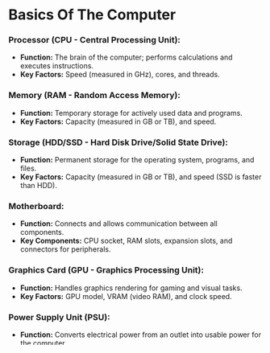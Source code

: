 # Basics Of The Computer
### **Processor (CPU - Central Processing Unit):**
   - **Function:** The brain of the computer; performs calculations and executes instructions.
   - **Key Factors:** Speed (measured in GHz), cores, and threads.

### **Memory (RAM - Random Access Memory):**
   - **Function:** Temporary storage for actively used data and programs.
   - **Key Factors:** Capacity (measured in GB or TB), and speed.

### **Storage (HDD/SSD - Hard Disk Drive/Solid State Drive):**
   - **Function:** Permanent storage for the operating system, programs, and files.
   - **Key Factors:** Capacity (measured in GB or TB), and speed (SSD is faster than HDD).

### **Motherboard:**
   - **Function:** Connects and allows communication between all components.
   - **Key Components:** CPU socket, RAM slots, expansion slots, and connectors for peripherals.

### **Graphics Card (GPU - Graphics Processing Unit):**
   - **Function:** Handles graphics rendering for gaming and visual tasks.
   - **Key Factors:** GPU model, VRAM (video RAM), and clock speed.

### **Power Supply Unit (PSU):**
   - **Function:** Converts electrical power from an outlet into usable power for the computer.
   - **Key Factors:** Wattage, efficiency, and modular vs. non-modular design.

### **Cooling System:**
   - **Function:** Keeps components, especially the CPU and GPU, cool to prevent overheating.
   - **Key Components:** Fans, heat sinks, and sometimes liquid cooling systems.

### **Case:**
   - **Function:** Encloses and protects all internal components.
   - **Key Features:** Size, airflow, cable management, and aesthetics.

### **Input Devices:**
   - **Function:** Allow user interaction with the computer.
   - **Examples:** Keyboard, mouse, and other peripherals.

### **Output Devices:**
  - **Function:** Display or output information from the computer.
  - **Examples:** Monitor, speakers, and printer.

### **Networking Components:**
- **Function:** Enable communication with other devices and the internet.
- **Examples:** Ethernet card, Wi-Fi adapter.

## Cool Useful Tools & Mods:
* 3D Printed Airflow Mod
* GPU Stands

## League Of Legends (Budget Friendly)
Intergrated Graphics (No Graphics Card)

## Valorant (Budget Friendly)
Intergrated Graphics (No Graphics Card)

## Overwatch (Moderatly Budget Friendly)

## Fortnite ()

## Cyberpunk

## Test Your PC Prts
* [Test Your PCs Memory](https://www.memtest.org/)
* 

# Tips & Tricks 

### Buying Off Marketplaces
> Remember, to save more on PC parts, look through, Cregs List, Kijiji, Ebay, Facebook Marketplace, and other online markets to find cheaper used parts. All the parts down below are chosen to work specifically with the chosen motherboard. If you are buying a pre-built PC Make sure to ask the seller as much important information as possible, such as the age of the parts, any problems with the PC, and if they are using an SSD (Solid State Drive) or an HDD (Hard Disk Drive). If the seller seem off in any way, by refusing to give requested information of the PC, or extra photos of the PC, then do not buy from them. (CPUs can be easily counterfit, and re-sellers may end up selling these, try and keep to buying CPUs from a trusted source)

# -$500 PC?

|              |                                                                                                  Base                                                                                                 |                                                                                                 Upgraded                                                                                                |                                                                                                                    Best                                                                                                                    |                                                         |
|--------------|:-----------------------------------------------------------------------------------------------------------------------------------------------------------------------------------------------------:|:-------------------------------------------------------------------------------------------------------------------------------------------------------------------------------------------------------:|:------------------------------------------------------------------------------------------------------------------------------------------------------------------------------------------------------------------------------------------:|---------------------------------------------------------|
|     Case     |                                                [Cooler Master MasterBox Q300L](https://www.coolermaster.com/catalog/cases/mini-tower/masterbox-q300l/)                                                |                                                                                                                                                                                                         |                                                                                                                                                                                                                                            |                                                         |
|  Motherboard |                                               [ASUS Prime B560M-A](https://www.asus.com/ca-en/motherboards-components/motherboards/prime/prime-b560m-a/)                                              |                                                                                                                                                                                                         |                                                                                                                                                                                                                                            |                                                         |
| Power Supply |                                                                 [Thermaltake Smart 500W](https://www.thermaltake.com/smart-500w.html)                                                                 |                                                                  [Thermaltake Smart 600W](https://www.thermaltake.com/smart-600w.html)                                                                  |                                               [Corsair RM850x](https://www.corsair.com/us/en/p/psu/cp-9020199-na/rmx-series-rm750x-750-watt-80-plus-gold-fully-modular-atx-psu-cp-9020199-na)                                              |                                                         |
|      CPU     |                            [Intel Core i3-10100F](https://ark.intel.com/content/www/us/en/ark/products/203473/intel-core-i3-10100f-processor-6m-cache-up-to-4-30-ghz.html)                            |                                [Core i5-11400F](https://ark.intel.com/content/www/us/en/ark/products/212271/intel-core-i5-11400f-processor-12m-cache-up-to-4-40-ghz.html)                               |                                       [Intel Core i9-11900K](https://www.intel.com/content/www/us/en/products/sku/212325/intel-core-i911900k-processor-16m-cache-up-to-5-30-ghz/specifications.html)                                       |                                                         |
|      GPU     |                                             [Sapphire PULSE Radeon RX 6500 XT](https://www.sapphiretech.com/en/consumer/pulse-radeon-rx-6500-xt-4g-gddr6)                                             |                            [EVGA GeForce RTX 3090](https://ark.intel.com/content/www/us/en/ark/products/212271/intel-core-i5-11400f-processor-12m-cache-up-to-4-40-ghz.html)                            |                                                                                                                                                                                                                                            |                                                         |
|      RAM     | [Patriot Viper Steel 8GB](https://www.corsair.com/ca/en/p/memory/cmw16gx4m2e3200c16-tuf/vengeancea-rgb-pro-16gb-2-x-8gb-ddr4-dram-3200mhz-c16-memory-kit-a-tuf-gaming-edition-cmw16gx4m2e3200c16-tuf) | [Corsair Vengeance RGB Pro](https://www.corsair.com/ca/en/p/memory/cmw16gx4m2e3200c16-tuf/vengeancea-rgb-pro-16gb-2-x-8gb-ddr4-dram-3200mhz-c16-memory-kit-a-tuf-gaming-edition-cmw16gx4m2e3200c16-tuf) |                           [Corsair Vengeance RGB Pro](https://www.corsair.com/ca/en/p/memory/cmw128gx4m4e3200c16/vengeancea-rgb-pro-128gb-4-x-32gb-ddr4-dram-3200mhz-c16-memory-kit-a-black-cmw128gx4m4e3200c16)                           |                                                         |
|      SSD     |                                                            [Silicon Power A55 256GB SSD](https://www.silicon-power.com/web/product-ace_a55)                                                           |                                                                    [Crucial MX500](https://www.crucial.com/ssd/mx500/ct1000mx500ssd1)                                                                   |                                                          [980 PRO 2TB (MZ-V8P2T0B)](https://www.samsung.com/ca/memory-storage/nvme-ssd/980-pro-2tb-nvme-pcie-gen-4-mz-v8p2t0b-am/)                                                         |                                                         |
|    Cooling   |                                     [Intel Stock Cooler](https://www.intel.com/content/www/us/en/support/articles/000089190/processors/intel-core-processors.html)                                    |                                                [Cooler Master Hyper 212](https://www.coolermaster.com/catalog/coolers/cpu-air-coolers/hyper-212-black/#!)                                               | [Corsair H100i RGB Platinum. (Watercool)](https://www.corsair.com/us/en/p/refurb-cpu-coolers/cw-9060039-ww-rf/corsair-icue-h115i-rgb-pro-xt-280mm-radiator-dual-140mm-pwm-fans-software-control-liquid-cpu-cooler-refurb-cw-9060039-ww-rf) | [Noctua NH-D15 (Heatsink)](https://noctua.at/en/nh-d15) |



# Less than $300 PC?
* [PC Part Picker](https://pcpartpicker.com/list/zTj4Mb)






** ** 